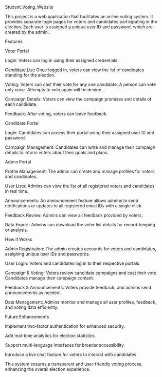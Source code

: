 

Student_Voting_Website

This project is a web application that facilitates an online voting system. It provides separate login pages for voters and candidates participating in the election. Each user is assigned a unique user ID and password, which are created by the admin.

Features

Voter Portal

Login: Voters can log in using their assigned credentials.

Candidate List: Once logged in, voters can view the list of candidates standing for the election.

Voting: Voters can cast their vote for any one candidate. A person can vote only once. Attempts to vote again will be denied.

Campaign Details: Voters can view the campaign promises and details of each candidate.

Feedback: After voting, voters can leave feedback.

Candidate Portal

Login: Candidates can access their portal using their assigned user ID and password.

Campaign Management: Candidates can write and manage their campaign details to inform voters about their goals and plans.

Admin Portal

Profile Management: The admin can create and manage profiles for voters and candidates.

User Lists: Admins can view the list of all registered voters and candidates in real time.

Announcements: An announcement feature allows admins to send notifications or updates to all registered email IDs with a single click.

Feedback Review: Admins can view all feedback provided by voters.

Data Export: Admins can download the voter list details for record-keeping or analysis.

How It Works

Admin Registration: The admin creates accounts for voters and candidates, assigning unique user IDs and passwords.

User Login: Voters and candidates log in to their respective portals.

Campaign & Voting: Voters review candidate campaigns and cast their vote. Candidates manage their campaign content.

Feedback & Announcements: Voters provide feedback, and admins send announcements as needed.

Data Management: Admins monitor and manage all user profiles, feedback, and voting data efficiently.

Future Enhancements

Implement two-factor authentication for enhanced security.

Add real-time analytics for election statistics.

Support multi-language interfaces for broader accessibility.

Introduce a live chat feature for voters to interact with candidates.

This system ensures a transparent and user-friendly voting process, enhancing the overall election experience.

